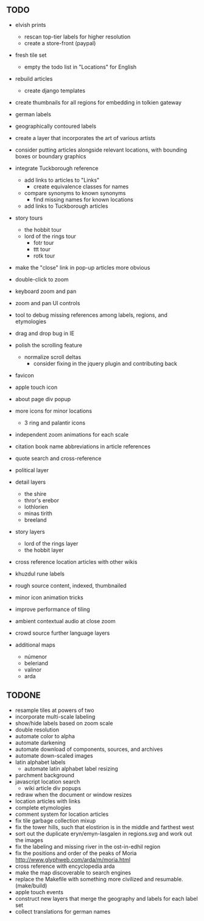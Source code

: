 
TODO
----

* elvish prints
  * rescan top-tier labels for higher resolution
  * create a store-front (paypal)
* fresh tile set
  * empty the todo list in "Locations" for English
* rebuild articles
  * create django templates

* create thumbnails for all regions for embedding in tolkien gateway
* german labels
* geographically contoured labels
* create a layer that incorporates the art of various artists
* consider putting articles alongside relevant locations, with bounding boxes
  or boundary graphics

* integrate Tuckborough reference
  * add links to articles to "Links"
    * create equivalence classes for names
  * compare synonyms to known synonyms
    * find missing names for known locations
  * add links to Tuckborough articles

* story tours
  * the hobbit tour
  * lord of the rings tour
    * fotr tour
    * ttt tour
    * rotk tour

* make the "close" link in pop-up articles more obvious
* double-click to zoom
* keyboard zoom and pan
* zoom and pan UI controls
* tool to debug missing references among labels, regions, and etymologies
* drag and drop bug in IE
* polish the scrolling feature
  * normalize scroll deltas
    * consider fixing in the jquery plugin and contributing back
* favicon
* apple touch icon
* about page div popup
* more icons for minor locations
  * 3 ring and palantir icons

* independent zoom animations for each scale

* citation book name abbreviations in article references
* quote search and cross-reference
* political layer
* detail layers
  * the shire
  * thror's erebor
  * lothlorien
  * minas tirith
  * breeland
* story layers
  * lord of the rings layer
  * the hobbit layer

* cross reference location articles with other wikis
* khuzdul rune labels
* rough source content, indexed, thumbnailed
* minor icon animation tricks
* improve performance of tiling
* ambient contextual audio at close zoom

* crowd source further language layers

* additional maps
  * númenor
  * beleriand
  * valinor
  * arda

TODONE
------

* resample tiles at powers of two
* incorporate multi-scale labeling
* show/hide labels based on zoom scale
* double resolution
* automate color to alpha
* automate darkening
* automate download of components, sources, and archives
* automate down-scaled images
* latin alphabet labels
  * automate latin alphabet label resizing
* parchment background
* javascript location search
  * wiki article div popups
* redraw when the document or window resizes
* location articles with links
* complete etymologies
* comment system for location articles
* fix tile garbage collection mixup
* fix the tower hills, such that elostirion is in the middle and farthest west
* sort out the duplicate eryn/emyn-lasgalen in regions.svg and work out the images
* fix the labeling and missing river in the ost-in-edhil region
* fix the positions and order of the peaks of Moria http://www.glyphweb.com/arda/m/moria.html
* cross reference with encyclopedia arda
* make the map discoverable to search engines
* replace the Makefile with something more civilized
  and resumable. (make/build)
* apple touch events
* construct new layers that merge the geography and labels for each label set
* collect translations for german names

